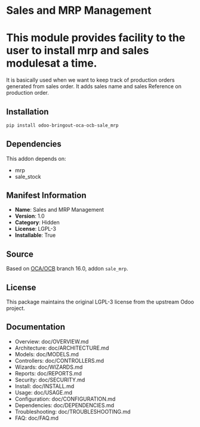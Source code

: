 # Sales and MRP Management


This module provides facility to the user to install mrp and sales modulesat a time.
====================================================================================

It is basically used when we want to keep track of production orders generated
from sales order. It adds sales name and sales Reference on production order.
    

## Installation

```bash
pip install odoo-bringout-oca-ocb-sale_mrp
```

## Dependencies

This addon depends on:
- mrp
- sale_stock

## Manifest Information

- **Name**: Sales and MRP Management
- **Version**: 1.0
- **Category**: Hidden
- **License**: LGPL-3
- **Installable**: True

## Source

Based on [OCA/OCB](https://github.com/OCA/OCB) branch 16.0, addon `sale_mrp`.

## License

This package maintains the original LGPL-3 license from the upstream Odoo project.

## Documentation

- Overview: doc/OVERVIEW.md
- Architecture: doc/ARCHITECTURE.md
- Models: doc/MODELS.md
- Controllers: doc/CONTROLLERS.md
- Wizards: doc/WIZARDS.md
- Reports: doc/REPORTS.md
- Security: doc/SECURITY.md
- Install: doc/INSTALL.md
- Usage: doc/USAGE.md
- Configuration: doc/CONFIGURATION.md
- Dependencies: doc/DEPENDENCIES.md
- Troubleshooting: doc/TROUBLESHOOTING.md
- FAQ: doc/FAQ.md
